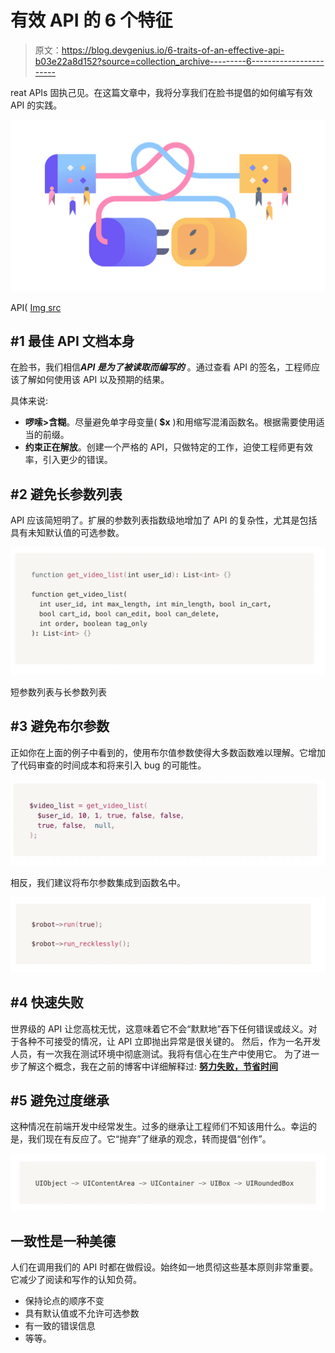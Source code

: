 # 有效 API 的 6 个特征

> 原文：<https://blog.devgenius.io/6-traits-of-an-effective-api-b03e22a8d152?source=collection_archive---------6----------------------->

reat APIs 固执己见。在这篇文章中，我将分享我们在脸书提倡的如何编写有效 API 的实践。

![](img/74fe59ae50352d83aa143d84e0cd5133.png)

API( [Img src](https://cabifyempresas.zendesk.com/hc/en-us/articles/360011558339-Introduction-and-API-access)

## #1 最佳 API 文档本身

在脸书，我们相信***API 是为了被读取而编写的*** 。通过查看 API 的签名，工程师应该了解如何使用该 API 以及预期的结果。

具体来说:

*   **啰嗦>含糊**。尽量避免单字母变量( **$x** )和用缩写混淆函数名。根据需要使用适当的前缀。
*   **约束正在解放**。创建一个严格的 API，只做特定的工作，迫使工程师更有效率，引入更少的错误。

## **#2 避免长参数列表**

API 应该简短明了。扩展的参数列表指数级地增加了 API 的复杂性，尤其是包括具有未知默认值的可选参数。

![](img/6f31cc29844fe541da941ddf39b70f6e.png)

短参数列表与长参数列表

## **#3 避免布尔参数**

正如你在上面的例子中看到的，使用布尔值参数使得大多数函数难以理解。它增加了代码审查的时间成本和将来引入 bug 的可能性。

![](img/b719e3031301442d25ac79f6f24e75a1.png)

相反，我们建议将布尔参数集成到函数名中。

![](img/d2c8eb8506487254d3022da40b3d9ef1.png)

## #4 快速失败

世界级的 API 让您高枕无忧，这意味着它不会“默默地”吞下任何错误或歧义。对于各种不可接受的情况，让 API 立即抛出异常是很关键的。
然后，作为一名开发人员，有一次我在测试环境中彻底测试。我将有信心在生产中使用它。
为了进一步了解这个概念，我在之前的博客中详细解释过: [**努力失败，节省时间**](/fail-hard-save-time-3555a1dc1458)

## **#5 避免过度继承**

这种情况在前端开发中经常发生。过多的继承让工程师们不知该用什么。幸运的是，我们现在有反应了。它“抛弃”了继承的观念，转而提倡“创作”。

![](img/6719a5787254344d0b38d4816855146b.png)

## 一致性是一种美德

人们在调用我们的 API 时都在做假设。始终如一地贯彻这些基本原则非常重要。它减少了阅读和写作的认知负荷。

*   保持论点的顺序不变
*   具有默认值或不允许可选参数
*   有一致的错误信息
*   等等。
